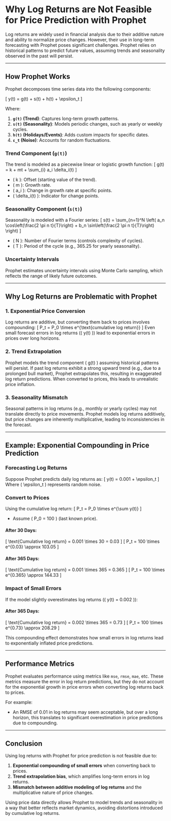 # Why Log Returns are Not Feasible for Price Prediction with Prophet

Log returns are widely used in financial analysis due to their additive nature and ability to normalize price changes. However, their use in long-term forecasting with Prophet poses significant challenges. Prophet relies on historical patterns to predict future values, assuming trends and seasonality observed in the past will persist.

---

## How Prophet Works

Prophet decomposes time series data into the following components:

\[
y(t) = g(t) + s(t) + h(t) + \epsilon_t
\]

Where:
1. **`g(t)` (Trend)**: Captures long-term growth patterns.
2. **`s(t)` (Seasonality)**: Models periodic changes, such as yearly or weekly cycles.
3. **`h(t)` (Holidays/Events)**: Adds custom impacts for specific dates.
4. **`ε_t` (Noise)**: Accounts for random fluctuations.

### Trend Component (`g(t)`)
The trend is modeled as a piecewise linear or logistic growth function:
\[
g(t) = k + mt + \sum_{i} a_i \delta_i(t)
\]
- \( k \): Offset (starting value of the trend).
- \( m \): Growth rate.
- \( a_i \): Change in growth rate at specific points.
- \( \delta_i(t) \): Indicator for change points.

### Seasonality Component (`s(t)`)
Seasonality is modeled with a Fourier series:
\[
s(t) = \sum_{n=1}^N \left( a_n \cos\left(\frac{2 \pi n t}{T}\right) + b_n \sin\left(\frac{2 \pi n t}{T}\right) \right)
\]
- \( N \): Number of Fourier terms (controls complexity of cycles).
- \( T \): Period of the cycle (e.g., 365.25 for yearly seasonality).

### Uncertainty Intervals
Prophet estimates uncertainty intervals using Monte Carlo sampling, which reflects the range of likely future outcomes.

---

## Why Log Returns are Problematic with Prophet

### 1. Exponential Price Conversion
Log returns are additive, but converting them back to prices involves compounding:
\[
P_t = P_0 \times e^{\text{cumulative log return}}
\]
Even small forecast errors in log returns (\( y(t) \)) lead to exponential errors in prices over long horizons.

### 2. Trend Extrapolation
Prophet models the trend component \( g(t) \) assuming historical patterns will persist. If past log returns exhibit a strong upward trend (e.g., due to a prolonged bull market), Prophet extrapolates this, resulting in exaggerated log return predictions. When converted to prices, this leads to unrealistic price inflation.

### 3. Seasonality Mismatch
Seasonal patterns in log returns (e.g., monthly or yearly cycles) may not translate directly to price movements. Prophet models log returns additively, but price changes are inherently multiplicative, leading to inconsistencies in the forecast.

---

## Example: Exponential Compounding in Price Prediction

### Forecasting Log Returns
Suppose Prophet predicts daily log returns as:
\[
y(t) = 0.001 + \epsilon_t
\]
Where \( \epsilon_t \) represents random noise.

### Convert to Prices
Using the cumulative log return:
\[
P_t = P_0 \times e^{\sum y(t)}
\]
- Assume \( P_0 = 100 \) (last known price).

#### After 30 Days:
\[
\text{Cumulative log return} = 0.001 \times 30 = 0.03
\]
\[
P_t = 100 \times e^{0.03} \approx 103.05
\]

#### After 365 Days:
\[
\text{Cumulative log return} = 0.001 \times 365 = 0.365
\]
\[
P_t = 100 \times e^{0.365} \approx 144.33
\]

### Impact of Small Errors
If the model slightly overestimates log returns (\( y(t) = 0.002 \)):

#### After 365 Days:
\[
\text{Cumulative log return} = 0.002 \times 365 = 0.73
\]
\[
P_t = 100 \times e^{0.73} \approx 208.29
\]

This compounding effect demonstrates how small errors in log returns lead to exponentially inflated price predictions.

---

## Performance Metrics

Prophet evaluates performance using metrics like `mse`, `rmse`, `mae`, etc. These metrics measure the error in log return predictions, but they do not account for the exponential growth in price errors when converting log returns back to prices.

For example:
- An RMSE of 0.01 in log returns may seem acceptable, but over a long horizon, this translates to significant overestimation in price predictions due to compounding.

---

## Conclusion

Using log returns with Prophet for price prediction is not feasible due to:
1. **Exponential compounding of small errors** when converting back to prices.
2. **Trend extrapolation bias**, which amplifies long-term errors in log returns.
3. **Mismatch between additive modeling of log returns** and the multiplicative nature of price changes.

Using price data directly allows Prophet to model trends and seasonality in a way that better reflects market dynamics, avoiding distortions introduced by cumulative log returns.

